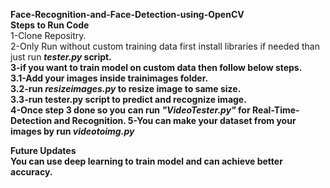 <b>Face-Recognition-and-Face-Detection-using-OpenCV</b><br>
<b>Steps to Run Code</b><br>
1-Clone Repositry.<br>
2-Only Run without custom training data first install libraries if needed than just run <b><i>tester.py</i><b> script.<br>
3-if you want to train model on custom data then follow below steps.<br>
  3.1-Add your images inside trainimages folder.<br>
  3.2-run <b><i>resizeimages.py</i><b> to resize image to same size.<Br>
  3.3-run tester.py script to predict and recognize image.<br>
  4-Once step 3 done so you can run <b><i>"VideoTester.py"</i></b> for Real-Time-Detection and Recognition.
  5-You can make your dataset from your images by run <b><i>videotoimg.py</i></b>
 
 <b>Future Updates</b><br>
 You can use deep learning to train model and can achieve better accuracy.
